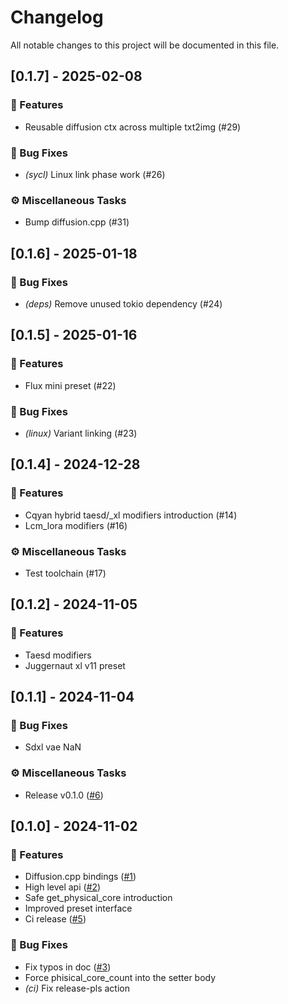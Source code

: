 # Changelog

All notable changes to this project will be documented in this file.

## [0.1.7] - 2025-02-08

### 🚀 Features

- Reusable diffusion ctx across multiple txt2img (#29)

### 🐛 Bug Fixes

- *(sycl)* Linux link phase work (#26)

### ⚙️ Miscellaneous Tasks

- Bump diffusion.cpp (#31)

<!-- generated by git-cliff -->
## [0.1.6] - 2025-01-18

### 🐛 Bug Fixes

- *(deps)* Remove unused tokio dependency (#24)

<!-- generated by git-cliff -->
## [0.1.5] - 2025-01-16

### 🚀 Features

- Flux mini preset (#22)

### 🐛 Bug Fixes

- *(linux)* Variant linking (#23)

<!-- generated by git-cliff -->
## [0.1.4] - 2024-12-28

### 🚀 Features

- Cqyan hybrid taesd/_xl modifiers introduction (#14)
- Lcm_lora modifiers (#16)

### ⚙️ Miscellaneous Tasks

- Test toolchain (#17)

<!-- generated by git-cliff -->
<!-- generated by git-cliff -->
## [0.1.2] - 2024-11-05

### 🚀 Features

- Taesd modifiers
- Juggernaut xl v11 preset

<!-- generated by git-cliff -->
## [0.1.1] - 2024-11-04

### 🐛 Bug Fixes

- Sdxl vae NaN

### ⚙️ Miscellaneous Tasks

- Release v0.1.0 ([#6](https://github.com/newfla/diffusion-rs/pull/6))

<!-- generated by git-cliff -->
## [0.1.0] - 2024-11-02

### 🚀 Features

- Diffusion.cpp bindings ([#1](https://github.com/newfla/diffusion-rs/pull/1))
- High level api ([#2](https://github.com/newfla/diffusion-rs/pull/2))
- Safe get_physical_core introduction
- Improved preset interface
- Ci release ([#5](https://github.com/newfla/diffusion-rs/pull/5))

### 🐛 Bug Fixes

- Fix typos in doc ([#3](https://github.com/newfla/diffusion-rs/pull/3))
- Force phisical_core_count into the setter body
- *(ci)* Fix release-pls action

<!-- generated by git-cliff -->
